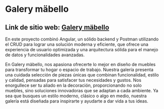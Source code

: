 # Galery mäbello

## Link de sitio web: [Galery mäbello](https://valerestan.github.io/bit-fs-frontend/)

En este proyecto combinó Angular, un sólido backend y Postman utilizando el CRUD para lograr una solución moderna y eficiente, que ofrece una experiencia de usuario optimizada y una arquitectura sólida para el manejo de datos y funcionalidades avanzadas.

En Galery mäbello, nos apasiona ofrecerte lo mejor en diseño de muebles para transformar tu hogar o espacio de trabajo. Nuestra galería presenta una cuidada selección de piezas únicas que combinan funcionalidad, estilo y calidad, pensadas para satisfacer tus necesidades y gustos. Nos enorgullece ser tu aliado en la decoración, proporcionando no solo muebles, sino soluciones innovadoras que se adaptan a cada ambiente. Ya sea que busques un estilo moderno, clásico o algo en medio, nuestra galería está diseñada para inspirarte y ayudarte a dar vida a tus ideas.
